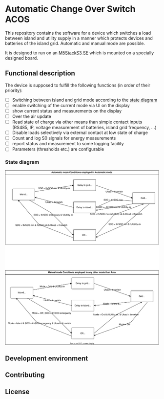 # Automatic Change Over Switch ACOS

This repository contains the software for a device which switches a load between island and utility supply in a manner which protects devices and batteries of the island grid. Automatic and manual mode are possible.

It is designed to run on an [M5StackS3 SE](https://docs.m5stack.com/en/core/M5CoreS3%20SE) which is mounted on a specially designed board.

## Functional description

The device is supposed to fulfill the following functions (in order of their priority):

- [ ] Switching between island and grid mode according to the [state diagram](#state-diagram)
- [ ] enable switching of the current mode via UI on the display
- [ ] show current status and measurements on the display
- [ ] Over the air update
- [ ] Read state of charge via other means than simple contact inputs (RS485, IP, voltage measurement of batteries, island grid frequency, ...)
- [ ] Disable loads selectively via external contact at low state of charge
- [ ] Count and log S0 signals for energy measurements
- [ ] report status and measurement to some logging facility
- [ ] Parameters (thresholds etc.) are configurable

### State diagram

![state diagram](./resources/blockdiagram.drawio.svg)

## Development environment

## Contributing

## License